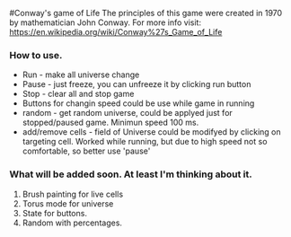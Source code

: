 #Conway's game of Life 
The principles of this game were created in 1970 by mathematician John Conway.
For more info visit: https://en.wikipedia.org/wiki/Conway%27s_Game_of_Life


### How to use.
- Run - make all universe change
- Pause - just freeze, you can unfreeze it by clicking run button
- Stop - clear all and stop game
- Buttons for changin speed could be use while game in running
- random - get random universe, could be applyed just for stopped/paused game. Minimun speed 100 ms.
- add/remove cells - field of Universe could be modifyed by clicking on targeting cell. Worked while running, but due to
high speed not so comfortable, so better use 'pause'

### What will be added soon. At least I'm thinking about it. 
1. Brush painting for live cells
2. Torus mode for universe
3. State for buttons.
4. Random with percentages.
